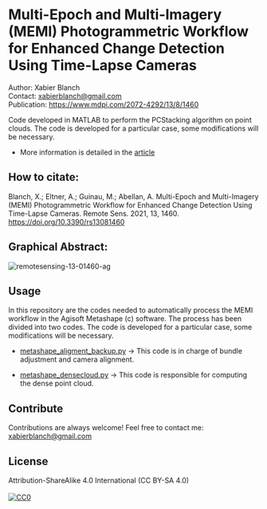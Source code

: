 # Multi-Epoch and Multi-Imagery (MEMI) Photogrammetric Workflow for Enhanced Change Detection Using Time-Lapse Cameras
Author: Xabier Blanch<br/>
Contact: xabierblanch@gmail.com<br/>
Publication: https://www.mdpi.com/2072-4292/13/8/1460

Code developed in MATLAB to perform the PCStacking algorithm on point clouds. The code is developed for a particular case, some modifications will be necessary.

* More information is detailed in the [article](https://www.mdpi.com/2072-4292/13/8/1460) 

How to citate:
-----

Blanch, X.; Eltner, A.; Guinau, M.; Abellan, A. Multi-Epoch and Multi-Imagery (MEMI) Photogrammetric Workflow for Enhanced Change Detection Using Time-Lapse Cameras. Remote Sens. 2021, 13, 1460. https://doi.org/10.3390/rs13081460

Graphical Abstract:
-----

![remotesensing-13-01460-ag](https://user-images.githubusercontent.com/37353398/151870101-b3b4cb57-fed8-4af3-bd7f-d1626d6edb60.png)

Usage
-----
In this repository are the codes needed to automatically process the MEMI workflow in the Agisoft Metashape (c) software. The process has been divided into two codes. The code is developed for a particular case, some modifications will be necessary.

* [metashape_aligment_backup.py](metashape_aligment_backup.py) -> This code is in charge of bundle adjustment and camera alignment.

* [metashape_densecloud.py](metashape_densecloud.py) -> This code is responsible for computing the dense point cloud.

Contribute
-----

Contributions are always welcome!
Feel free to contact me: xabierblanch@gmail.com

License
-----

Attribution-ShareAlike 4.0 International (CC BY-SA 4.0)<br/><br/>
[![CC0](https://licensebuttons.net/i/cc-gift-guide/by-sa.png)](https://creativecommons.org/licenses/by-sa/4.0/)
